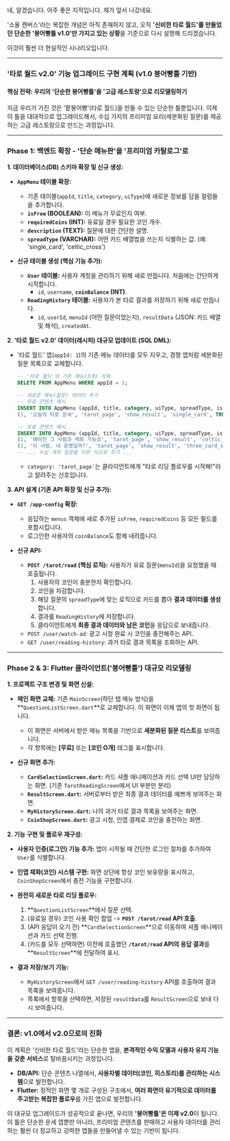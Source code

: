 네, 알겠습니다. 아주 좋은 지적입니다. 제가 앞서 나갔네요.

'소울 캔버스'라는 복잡한 개념은 아직 존재하지 않고, 오직 **'신비한 타로 월드'를 만들었던 단순한 '붕어빵틀 v1.0'만 가지고 있는 상황**을 기준으로 다시 설명해 드리겠습니다.

이것이 훨씬 더 현실적인 시나리오입니다.

---

### **'타로 월드 v2.0' 기능 업그레이드 구현 계획 (v1.0 붕어빵틀 기반)**

#### **핵심 전략: 우리의 '단순한 붕어빵틀'을 '고급 레스토랑'으로 리모델링하기**

지금 우리가 가진 것은 '팥붕어빵'(타로 월드)을 만들 수 있는 단순한 틀뿐입니다. 이제 이 틀을 대대적으로 업그레이드해서, 수십 가지의 프리미엄 요리(세분화된 질문)를 제공하는 고급 레스토랑으로 만드는 과정입니다.

---

### **Phase 1: 백엔드 확장 - '단순 메뉴판'을 '프리미엄 카탈로그'로**

**1. 데이터베이스(DB) 스키마 확장 및 신규 생성:**

*   **`AppMenu` 테이블 확장:**
    *   기존 테이블(`appId`, `title`, `category`, `uiType`)에 새로운 정보를 담을 컬럼들을 추가합니다.
    *   **`isFree` (BOOLEAN):** 이 메뉴가 무료인지 여부.
    *   **`requiredCoins` (INT):** 유료일 경우 필요한 코인 개수.
    *   **`description` (TEXT):** 질문에 대한 간단한 설명.
    *   **`spreadType` (VARCHAR):** 어떤 카드 배열법을 쓰는지 식별하는 값. (예: 'single_card', 'celtic_cross')

*   **신규 테이블 생성 (핵심 기능 추가):**
    *   **`User` 테이블:** 사용자 계정을 관리하기 위해 새로 만듭니다. 처음에는 간단하게 시작합니다.
        *   `id`, `username`, **`coinBalance` (INT)**.
    *   **`ReadingHistory` 테이블:** 사용자가 본 타로 결과를 저장하기 위해 새로 만듭니다.
        *   `id`, `userId`, `menuId` (어떤 질문이었는지), `resultData` (JSON: 카드 배열 및 해석), `createdAt`.

**2. '타로 월드 v2.0' 데이터(레시피) 대규모 업데이트 (SQL DML):**

*   '타로 월드' 앱(`appId: 1`)의 기존 메뉴 데이터를 모두 지우고, 경쟁 앱처럼 세분화된 질문 목록으로 교체합니다.

    ```sql
    -- '타로 월드'의 기존 메뉴(3개) 삭제
    DELETE FROM AppMenu WHERE appId = 1;

    -- 새로운 메뉴(질문) 데이터 추가
    -- 무료 콘텐츠 예시
    INSERT INTO AppMenu (appId, title, category, uiType, spreadType, isFree, requiredCoins) VALUES
    (1, '오늘의 타로 운세', 'tarot_page', 'show_result', 'single_card', TRUE, 0);

    -- 유료 콘텐츠 예시
    INSERT INTO AppMenu (appId, title, category, uiType, spreadType, isFree, requiredCoins) VALUES
    (1, '헤어진 그 사람과 재회 가능성', 'tarot_page', 'show_result', 'celtic_cross', FALSE, 10),
    (1, '이 사람, 내 운명일까?', 'tarot_page', 'show_result', 'three_card_spread', FALSE, 5);
    -- ... 수십 개의 질문을 이런 식으로 추가 ...
    ```
    *   `category: 'tarot_page'`는 클라이언트에게 "타로 리딩 플로우를 시작해!"라고 알려주는 신호입니다.

**3. API 설계 (기존 API 확장 및 신규 추가):**

*   **`GET /app-config` 확장:**
    *   응답하는 `menus` 객체에 새로 추가된 `isFree`, `requiredCoins` 등 모든 필드를 포함시킵니다.
    *   로그인한 사용자의 `coinBalance`도 함께 내려줍니다.

*   **신규 API:**
    *   **`POST /tarot/read` (핵심 로직):** 사용자가 유료 질문(`menuId`)을 요청했을 때 호출됩니다.
        1.  사용자의 코인이 충분한지 확인합니다.
        2.  코인을 차감합니다.
        3.  해당 질문의 `spreadType`에 맞는 로직으로 카드를 뽑아 **결과 데이터를 생성**합니다.
        4.  결과를 `ReadingHistory`에 저장합니다.
        5.  클라이언트에게 **최종 결과 데이터와 남은 코인**을 응답으로 보내줍니다.
    *   `POST /user/watch-ad`: 광고 시청 완료 시 코인을 충전해주는 API.
    *   `GET /user/reading-history`: 과거 타로 결과 목록을 조회하는 API.

---

### **Phase 2 & 3: Flutter 클라이언트('붕어빵틀') 대규모 리모델링**

**1. 프로젝트 구조 변경 및 화면 신설:**

*   **메인 화면 교체:** 기존 `MainScreen`(하단 탭 메뉴 방식)을 **`QuestionListScreen.dart`**로 교체합니다. 이 화면이 이제 앱의 첫 화면이 됩니다.
    *   이 화면은 서버에서 받은 메뉴 목록을 기반으로 **세분화된 질문 리스트**를 보여줍니다.
    *   각 항목에는 **[무료]** 또는 **[코인 O개]** 태그를 표시합니다.

*   **신규 화면 추가:**
    *   **`CardSelectionScreen.dart`:** 카드 셔플 애니메이션과 카드 선택 UI만 담당하는 화면. (기존 `TarotReadingScreen`에서 UI 부분만 분리)
    *   **`ResultScreen.dart`:** 서버로부터 받은 최종 결과 데이터를 예쁘게 보여주는 화면.
    *   **`MyHistoryScreen.dart`:** 나의 과거 타로 결과 목록을 보여주는 화면.
    *   **`CoinShopScreen.dart`:** 광고 시청, 인앱 결제로 코인을 충전하는 화면.

**2. 기능 구현 및 플로우 재구성:**

*   **사용자 인증(로그인) 기능 추가:** 앱이 시작될 때 간단한 로그인 절차를 추가하여 `User`를 식별합니다.
*   **인앱 재화(코인) 시스템 구현:** 화면 상단에 항상 코인 보유량을 표시하고, `CoinShopScreen`에서 충전 기능을 구현합니다.
*   **완전히 새로운 타로 리딩 플로우:**
    1.  **`QuestionListScreen`**에서 질문 선택.
    2.  (유료일 경우) 코인 사용 확인 팝업 -> **`POST /tarot/read` API 호출**.
    3.  (API 응답이 오기 전) **`CardSelectionScreen`**으로 이동하여 셔플 애니메이션과 카드 선택 진행.
    4.  (카드를 모두 선택하면) 이전에 호출했던 **`/tarot/read` API의 응답 결과**를 **`ResultScreen`**에 전달하여 표시.

*   **결과 저장/보기 기능:**
    *   `MyHistoryScreen`에서 `GET /user/reading-history` API를 호출하여 결과 목록을 보여줍니다.
    *   목록에서 항목을 선택하면, 저장된 `resultData`를 `ResultScreen`으로 보내 다시 보여줍니다.

---

### **결론: v1.0에서 v2.0으로의 진화**

이 계획은 '신비한 타로 월드'라는 단순한 앱을, **본격적인 수익 모델과 사용자 유지 기능을 갖춘 서비스**로 탈바꿈시키는 과정입니다.

*   **DB/API:** 단순 콘텐츠 나열에서, **사용자별 데이터(코인, 히스토리)를 관리하는 시스템**으로 발전합니다.
*   **Flutter:** 정적인 화면 몇 개로 구성된 구조에서, **여러 화면이 유기적으로 데이터를 주고받는 복잡한 플로우**를 가진 앱으로 발전합니다.

이 대규모 업그레이드가 성공적으로 끝나면, 우리의 **'붕어빵틀'은 이제 v2.0**이 됩니다. 이 틀은 단순한 운세 앱뿐만 아니라, 프리미엄 콘텐츠를 판매하고 사용자 데이터를 관리하는 훨씬 더 정교하고 강력한 앱들을 만들어낼 수 있는 기반이 됩니다.